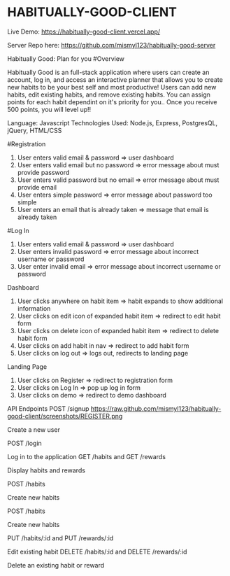 # HABITUALLY-GOOD-CLIENT

Live Demo:
https://habitually-good-client.vercel.app/

Server Repo here: https://github.com/mismyl123/habitually-good-server

Habitually Good: Plan for you
#Overview

Habitually Good is an full-stack application where users can create an account, log in, and access an interactive planner that allows you to create new habits to be your best self and most productive! Users can add new habits, edit existing habits, and remove existing habits. You can assign points for each habit dependint on it's priority for you.. Once you receive 500 points, you will level up!!

Language: Javascript
Technologies Used: Node.js, Express, PostgresQL, jQuery, HTML/CSS

#Registration 

1. User enters valid email & password => user dashboard
2. User enters valid email but no password => error message about must provide password
3. User enters valid password but no email => error message about must provide email
4. User enters simple password => error message about password too simple
5. User enters an email that is already taken  => message that email is already taken

#Log In      

1. User enters valid email & password => user dashboard
2. User enters invalid password => error message about incorrect username or password
3. User enter invalid email => error message about incorrect username or password

Dashboard       

1. User clicks anywhere on habit item => habit expands to show additional information
2. User clicks on edit icon of expanded habit item => redirect to edit habit form
3. User clicks on delete icon of expanded habit item => redirect to delete habit form
4. User clicks on add habit in nav => redirect to add habit form
5. User clicks on log out => logs out, redirects to landing page

Landing Page

1. User clicks on Register => redirect to registration form
2. User clicks on Log In => pop up log in form
3. User clicks on demo => redirect to demo dashboard

API Endpoints
POST /signup
https://raw.github.com/mismyl123/habitually-good-client/screenshots/REGISTER.png




Create a new user

POST /login


Log in to the application
GET /habits and GET /rewards


Display habits and rewards


POST /habits

Create new habits


POST /habits

Create new habits


PUT /habits/:id and PUT /rewards/:id

Edit existing habit
DELETE /habits/:id and DELETE /rewards/:id

Delete an existing habit or reward

